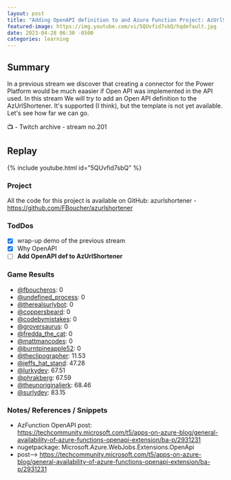 ```yaml
---
layout: post
title: "Adding OpenAPI definition to and Azure Function Project: AzUrlShortener (stream 201)"
featured-image: https://img.youtube.com/vi/5QUvfid7sbQ/hqdefault.jpg
date: 2023-04-28 06:30 -0500
categories: learning
---
```


## Summary

In a previous stream we discover that creating a connector for the Power Platform would be much eaasier if Open API was implemented in the API used. In this stream We will try to add an Open API definition to the AzUrlShortener. It's supported (I think), but the template is not yet available. Let's see how far we can go.

📺 - Twitch archive - stream no.201 

## Replay

{% include youtube.html id="5QUvfid7sbQ" %}
<br/><!--more-->

### Project

All the code for this project is available on GitHub: azurlshortener - https://github.com/FBoucher/azurlshortener

### TodDos

- [X] wrap-up demo of the previous stream
- [X] Why OpenAPI
- [ ] **Add OpenAPI def to AzUrlShortener**

### Game Results

- [@fboucheros](https://www.twitch.tv/fboucheros): 0
- [@undefined_process](https://www.twitch.tv/undefined_process): 0
- [@therealsurlybot](https://www.twitch.tv/therealsurlybot): 0
- [@coppersbeard](https://www.twitch.tv/coppersbeard): 0
- [@codebymistakes](https://www.twitch.tv/codebymistakes): 0
- [@groversaurus](https://www.twitch.tv/groversaurus): 0
- [@fredda_the_cat](https://www.twitch.tv/fredda_the_cat): 0
- [@mattmancodes](https://www.twitch.tv/mattmancodes): 0
- [@burntpineapple52](https://www.twitch.tv/burntpineapple52): 0
- [@theclipographer](https://www.twitch.tv/theclipographer): 11.53
- [@jeffs_hat_stand](https://www.twitch.tv/jeffs_hat_stand): 47.28
- [@lurkydev](https://www.twitch.tv/lurkydev): 67.51
- [@phrakberg](https://www.twitch.tv/phrakberg): 67.59
- [@theunoriginaljerk](https://www.twitch.tv/theunoriginaljerk): 68.46
- [@surlydev](https://www.twitch.tv/surlydev): 83.15

### Notes/ References / Snippets

- AzFunction OpenAPI post: https://techcommunity.microsoft.com/t5/apps-on-azure-blog/general-availability-of-azure-functions-openapi-extension/ba-p/2931231
- nugetpackage: Microsoft.Azure.WebJobs.Extensions.OpenApi
- post--> https://techcommunity.microsoft.com/t5/apps-on-azure-blog/general-availability-of-azure-functions-openapi-extension/ba-p/2931231
